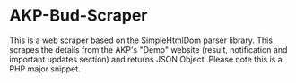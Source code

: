 # AKP-Bud-Scraper
This is a web scraper based on the SimpleHtmlDom parser library. This scrapes the details from the AKP's "Demo" website (result, notification and important updates section) and returns JSON Object .Please note this is a PHP major snippet.
